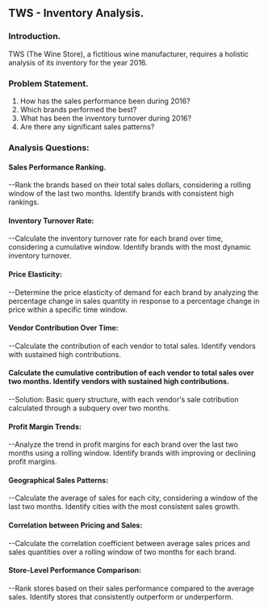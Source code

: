 ## TWS - Inventory Analysis.

### Introduction.

TWS (The Wine Store), a fictitious wine manufacturer, requires a holistic analysis of its inventory for the year 2016.

### Problem Statement.

1. How has the sales performance been during 2016?
2. Which brands performed the best?
3. What has been the inventory turnover during 2016?
4. Are there any significant sales patterns?

### Analysis Questions:

#### Sales Performance Ranking.
--Rank the brands based on their total sales dollars, considering a rolling window of the last two months. Identify brands with consistent high rankings.

#### Inventory Turnover Rate:
--Calculate the inventory turnover rate for each brand over time, considering a cumulative window. Identify brands with the most dynamic inventory turnover.

#### Price Elasticity:
--Determine the price elasticity of demand for each brand by analyzing the percentage change in sales quantity in response to a percentage change in price within a specific time window.

#### Vendor Contribution Over Time:
--Calculate the contribution of each vendor to total sales. Identify vendors with sustained high contributions.

#### Calculate the cumulative contribution of each vendor to total sales over two months. Identify vendors with sustained high contributions.
--Solution: Basic query structure, with each vendor's sale cotribution calculated through a subquery over two months.

#### Profit Margin Trends:
--Analyze the trend in profit margins for each brand over the last two months using a rolling window. Identify brands with improving or declining profit margins.

#### Geographical Sales Patterns:
--Calculate the average of sales for each city, considering a window of the last two months. Identify cities with the most consistent sales growth.

#### Correlation between Pricing and Sales:
--Calculate the correlation coefficient between average sales prices and sales quantities over a rolling window of two months for each brand.

#### Store-Level Performance Comparison:
--Rank stores based on their sales performance compared to the average sales. Identify stores that consistently outperform or underperform.




